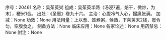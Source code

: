 序号：20461
名称：吴茱萸粥
组成：吴茱萸半两（汤浸7遍，焙干，微炒，为末），粳米1合。
出处：《圣惠》卷九十六。
主治：心腹冷气入心，撮痛胀满。
加减：None
功效：None
用法用量：上以葱、豉煮粥，候熟，下茱萸末2钱，搅令匀，空腹食之。
制备方法：None
临床应用：None
各家论述：None
用药禁忌：None
附注：None
